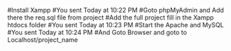 #Install Xampp
#You sent Today at 10:22 PM
#Goto phpMyAdmin and Add there the  req.sql file from project
#Add the full project fill in the Xampp htdocs folder
#You sent Today at 10:23 PM
#Start the Apache and MySQL
#You sent Today at 10:24 PM
#And Goto Browser and goto to Localhost/project_name
